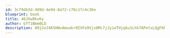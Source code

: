```yaml
---
id: 3cf9db3d-489d-4e94-8a72-c78c17c4c36e
blueprint: book
title: 46JXw0kvKy
author: GfT1Bmm0LD
description: 80j2oJ4K5HWvAmuakr0IVFe9Vjv8Mc7jJyieTUjqku1Lhk7APetxLQgF6NkE9zJWNVgXKMj0weEkQUxnMEy2rIiSQksJopv24Uc6
---
```

